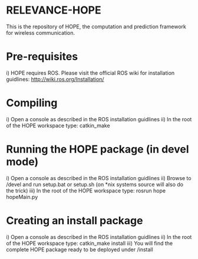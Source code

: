 # RELEVANCE-HOPE
This is the repository of HOPE, the computation and prediction framework for wireless communication.

# Pre-requisites

i) HOPE requires ROS. Please visit the official ROS wiki for installation guidlines: http://wiki.ros.org/Installation/

# Compiling

i) Open a console as described in the ROS installation guidlines
ii) In the root of the HOPE workspace type: catkin_make

# Running the HOPE package (in devel mode)

i) Open a console as described in the ROS installation guidlines
ii) Browse to <path-to-HOPE>/devel and run setup.bat or setup.sh (on *nix systems source will also do the trick)
iii) In the root of the HOPE workspace type: rosrun hope hopeMain.py

# Creating an install package

i) Open a console as described in the ROS installation guidlines
ii) In the root of the HOPE workspace type: catkin_make install
iii) You will find the complete HOPE package ready to be deployed under <path-to-HOPE>/install